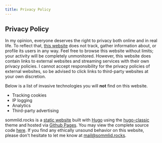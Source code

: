 ```yaml
---
title: Privacy Policy
---
```


## Privacy Policy

In my opinion, everyone deserves the right to privacy both online and in real life. To reflect that, [this website](https://sommlid.rocks/) does not track, gather information about, or profile its users in any way. Feel free to browse this website without limits; your activity will be completely unmonitored. However, this website does contain links to external websites and streaming services with their own privacy policies. I cannot accept responsibility for the privacy policies of external websites, so be advised to click links to third-party websites at your own discretion.

Below is a list of invasive technologies you will **not** find on this website.
- Tracking cookies
- IP logging
- Analytics
- Third-party advertising

sommlid.rocks is a [static website](https://en.wikipedia.org/wiki/Static_web_page) built with [Hugo](https://en.wikipedia.org/wiki/Hugo_(software)) using the [hugo-classic](https://github.com/goodroot/hugo-classic) theme and hosted via [Github Pages](https://en.wikipedia.org/wiki/GitHub#GitHub_Pages). You may view the complete source code [here](https://github.com/Sommlid/sommlid.github.io). If you find any ethically unsound behavior on this website, please don't hesitate to let me know at [mail@sommlid.rocks](mailto:mail@sommlid.rocks).
